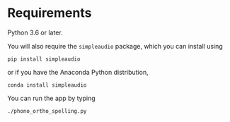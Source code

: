 Requirements
============

Python 3.6 or later.

You will also require the `simpleaudio` package, which you can install using 

`pip install simpleaudio`

or if you have the Anaconda Python distribution,

`conda install simpleaudio` 


You can run the app by typing

`./phono_ortho_spelling.py`
